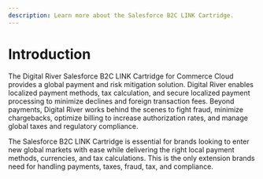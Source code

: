 ```yaml
---
description: Learn more about the Salesforce B2C LINK Cartridge.
---
```


# Introduction

The Digital River Salesforce B2C LINK Cartridge for Commerce Cloud provides a global payment and risk mitigation solution. Digital River enables localized payment methods, tax calculation, and secure localized payment processing to minimize declines and foreign transaction fees. Beyond payments, Digital River works behind the scenes to fight fraud, minimize chargebacks, optimize billing to increase authorization rates, and manage global taxes and regulatory compliance.&#x20;

The Salesforce B2C LINK Cartridge is essential for brands looking to enter new global markets with ease while delivering the right local payment methods, currencies, and tax calculations. This is the only extension brands need for handling payments, taxes, fraud, tax, and compliance.

